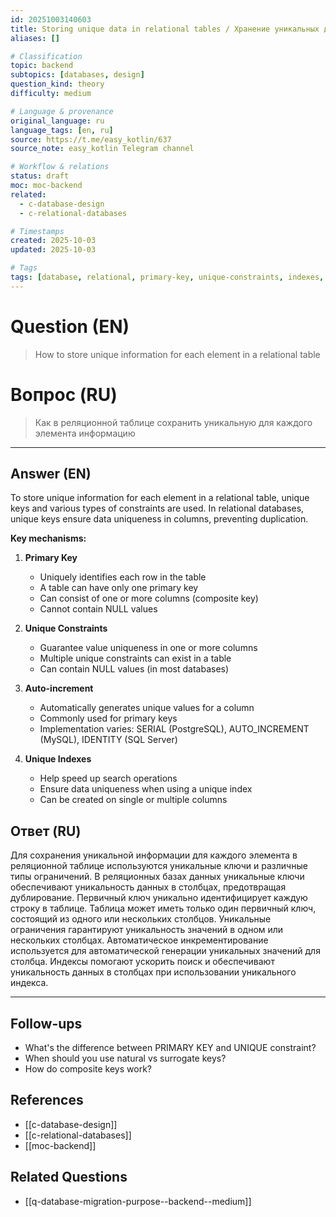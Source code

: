 ```yaml
---
id: 20251003140603
title: Storing unique data in relational tables / Хранение уникальных данных в реляционных таблицах
aliases: []

# Classification
topic: backend
subtopics: [databases, design]
question_kind: theory
difficulty: medium

# Language & provenance
original_language: ru
language_tags: [en, ru]
source: https://t.me/easy_kotlin/637
source_note: easy_kotlin Telegram channel

# Workflow & relations
status: draft
moc: moc-backend
related:
  - c-database-design
  - c-relational-databases

# Timestamps
created: 2025-10-03
updated: 2025-10-03

# Tags
tags: [database, relational, primary-key, unique-constraints, indexes, difficulty/medium, easy_kotlin, lang/ru, backend]
---
```

# Question (EN)
> How to store unique information for each element in a relational table
# Вопрос (RU)
> Как в реляционной таблице сохранить уникальную для каждого элемента информацию

---

## Answer (EN)

To store unique information for each element in a relational table, unique keys and various types of constraints are used. In relational databases, unique keys ensure data uniqueness in columns, preventing duplication.

**Key mechanisms:**

1. **Primary Key**
   - Uniquely identifies each row in the table
   - A table can have only one primary key
   - Can consist of one or more columns (composite key)
   - Cannot contain NULL values

2. **Unique Constraints**
   - Guarantee value uniqueness in one or more columns
   - Multiple unique constraints can exist in a table
   - Can contain NULL values (in most databases)

3. **Auto-increment**
   - Automatically generates unique values for a column
   - Commonly used for primary keys
   - Implementation varies: SERIAL (PostgreSQL), AUTO_INCREMENT (MySQL), IDENTITY (SQL Server)

4. **Unique Indexes**
   - Help speed up search operations
   - Ensure data uniqueness when using a unique index
   - Can be created on single or multiple columns

## Ответ (RU)

Для сохранения уникальной информации для каждого элемента в реляционной таблице используются уникальные ключи и различные типы ограничений. В реляционных базах данных уникальные ключи обеспечивают уникальность данных в столбцах, предотвращая дублирование. Первичный ключ уникально идентифицирует каждую строку в таблице. Таблица может иметь только один первичный ключ, состоящий из одного или нескольких столбцов. Уникальные ограничения гарантируют уникальность значений в одном или нескольких столбцах. Автоматическое инкрементирование используется для автоматической генерации уникальных значений для столбца. Индексы помогают ускорить поиск и обеспечивают уникальность данных в столбцах при использовании уникального индекса.

---

## Follow-ups
- What's the difference between PRIMARY KEY and UNIQUE constraint?
- When should you use natural vs surrogate keys?
- How do composite keys work?

## References
- [[c-database-design]]
- [[c-relational-databases]]
- [[moc-backend]]

## Related Questions
- [[q-database-migration-purpose--backend--medium]]
